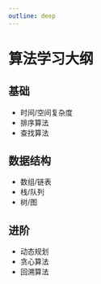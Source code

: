 ```yaml
---
outline: deep
---
```


# 算法学习大纲

## 基础
- 时间/空间复杂度
- 排序算法
- 查找算法

## 数据结构
- 数组/链表
- 栈/队列
- 树/图

## 进阶
- 动态规划
- 贪心算法
- 回溯算法
